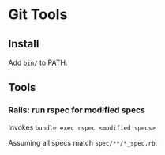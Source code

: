 
Git Tools
=========

## Install

Add `bin/` to PATH.

## Tools

### Rails: run rspec for modified specs

Invokes `bundle exec rspec <modified specs>`

Assuming all specs match `spec/**/*_spec.rb`.

